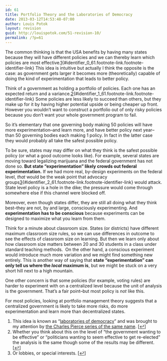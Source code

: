 ```yaml
---
id: 61
title: Portfolio Theory and the Laboratories of Democracy
date: 2013-03-12T14:53:48-07:00
author: Louis Potok
layout: revision
guid: http://louispotok.com/51-revision-10/
permalink: /?p=61
---
```

The common thinking is that the USA benefits by having many states because they will have different policies and we can thereby learn which policies are most effective.[1](#footnote_0_61 "This idea is known as &ldquo;laboratories of democracy&rdquo; and was brought to my attention by the Charles Pierce series of the same name."){#identifier_0_61.footnote-link.footnote-identifier-link} This idea is intuitive but actually I think the opposite is the case: as government gets larger it becomes more (theoretically) capable of doing the kind of experimentation that leads to better policy.

Think of a government as holding a portfolio of policies. Each one has an expected return and a variance.[2](#footnote_1_61 "Whether you think about this on the level of &ldquo;the government wanting to be effective&rdquo; or &ldquo;politicians wanting to seem effective to get re-elected&rdquo; the analysis is the same though some of the results may be different."){#identifier_1_61.footnote-link.footnote-identifier-link} Some policies are less likely to succeed than others, but they make up for it by having higher potential upside or being cheaper up front. However you wouldn&#8217;t want to construct a portfolio out of only risky policies because you don&#8217;t want your whole government program to fail.

So it&#8217;s elementary that one governing body making 50 policies will have more experimentation&#8211;and learn more, and have better policy next year&#8211;than 50 governing bodies each making 1 policy. In fact in the latter case they would probably all take the safest possible policy.

To be sure, states may may differ on what they think is the safest possible policy (or what a good outcome looks like). For example, several states are moving toward legalizing marijuana and the federal government has not done so. **But state &#8220;experimentation&#8221; likely crowds out federal experimentation.** If we had more real, by-design experiments on the federal level, _that_ would be the weak point that advocacy groups[3](#footnote_2_61 "Or lobbies, or special interests."){#identifier_2_61.footnote-link.footnote-identifier-link} would attack. State level policy is a hole in the dike; the pressure would come through somewhere else if this channel were blocked off.

Moreover, even though states differ, they are still all doing what they think best&#8211;they are not, by and large, consciously experimenting. And **experimentation has to be conscious** because experiments can be designed to maximize what you learn from them.

Think for a minute about classroom size. States (or districts) have different maximum classroom size rules, so we can use differences in outcome to see the effects of classroom size on learning. But then we learn only about how classroom size matters between 20 and 30 students in a class under standard teaching methods.  On the other hand, a conscious experiment would introduce much more variation and we might find something new entirely. This is another way of saying that **state &#8220;experimentation&#8221; can only tell us where the _local_ maximum is**, but we might be stuck on a very short hill next to a high mountain.

One other concern is that some policies (for example, voting rules) are harder to experiment with on a centralized level because the unit of analysis is the government. That&#8217;s a fair point&#8211;but most policy is _not_ like this.

For most policies, looking at portfolio management theory suggests that a centralized government is likely to take more risks, do more experimentation and learn more than decentralized states.

<ol class="footnotes">
  <li id="footnote_0_61" class="footnote">
    This idea is known as &#8220;<a href="http://en.wikipedia.org/wiki/Laboratories_of_democracy">laboratories of democracy</a>&#8221; and was brought to my attention by <a href="http://www.esquire.com/blogs/politics/The_Labs_Go_Cockfighting">the Charles Pierce series of the same name</a>. [<a href="#identifier_0_61" class="footnote-link footnote-back-link">&#8617;</a>]
  </li>
  <li id="footnote_1_61" class="footnote">
    Whether you think about this on the level of &#8220;the government wanting to be effective&#8221; or &#8220;politicians wanting to seem effective to get re-elected&#8221; the analysis is the same though some of the results may be different. [<a href="#identifier_1_61" class="footnote-link footnote-back-link">&#8617;</a>]
  </li>
  <li id="footnote_2_61" class="footnote">
    Or lobbies, or special interests. [<a href="#identifier_2_61" class="footnote-link footnote-back-link">&#8617;</a>]
  </li>
</ol>